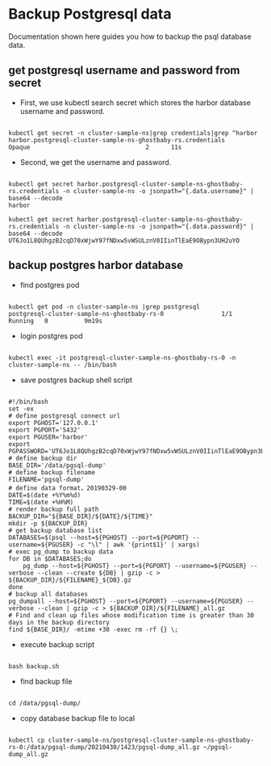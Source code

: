 # Backup Postgresql data

Documentation shown here guides you how to backup the psql database data.

## get postgresql username and password from secret

- First, we use kubectl search secret which stores the harbor database username and password.

```shell

kubectl get secret -n cluster-sample-ns|grep credentials|grep ^harbor
harbor.postgresql-cluster-sample-ns-ghostbaby-rs.credentials     Opaque                                2      11s

```

- Second, we get the username and password.

```shell

kubectl get secret harbor.postgresql-cluster-sample-ns-ghostbaby-rs.credentials -n cluster-sample-ns -o jsonpath="{.data.username}" | base64 --decode
harbor

kubectl get secret harbor.postgresql-cluster-sample-ns-ghostbaby-rs.credentials -n cluster-sample-ns -o jsonpath="{.data.password}" | base64 --decode
UT6Jo1L8QUhgzB2cqD70xWjwY97fNDxw5vWSULznV0IIinTlEaE9OBypn3UH2uYO

```

## backup postgres harbor database

- find postgres pod

```shell

kubectl get pod -n cluster-sample-ns |grep postgresql
postgresql-cluster-sample-ns-ghostbaby-rs-0                1/1     Running   0          9m19s

```

- login postgres pod

```shell

kubectl exec -it postgresql-cluster-sample-ns-ghostbaby-rs-0 -n cluster-sample-ns -- /bin/bash

```

- save postgres backup shell script

```shell

#!/bin/bash
set -ex
# define postgresql connect url
export PGHOST='127.0.0.1'
export PGPORT='5432'
export PGUSER='harbor'
export PGPASSWORD='UT6Jo1L8QUhgzB2cqD70xWjwY97fNDxw5vWSULznV0IIinTlEaE9OBypn3UH2uYO'
# define backup dir
BASE_DIR='/data/pgsql-dump'
# define backup filename
FILENAME='pgsql-dump'
# define data format，20190329-00
DATE=$(date +%Y%m%d)
TIME=$(date +%H%M)
# render backup full path
BACKUP_DIR="${BASE_DIR}/${DATE}/${TIME}"
mkdir -p ${BACKUP_DIR}
# get backup database list
DATABASES=$(psql --host=${PGHOST} --port=${PGPORT} --username=${PGUSER} -c "\l" | awk '{print$1}' | xargs)
# exec pg_dump to backup data
for DB in $DATABASES;do
    pg_dump --host=${PGHOST} --port=${PGPORT} --username=${PGUSER} --verbose --clean --create ${DB} | gzip -c > ${BACKUP_DIR}/${FILENAME}_${DB}.gz
done
# backup all databases
pg_dumpall --host=${PGHOST} --port=${PGPORT} --username=${PGUSER} --verbose --clean | gzip -c > ${BACKUP_DIR}/${FILENAME}_all.gz
# Find and clean up files whose modification time is greater than 30 days in the backup directory
find ${BASE_DIR}/ -mtime +30 -exec rm -rf {} \;

```

- execute backup script

```shell

bash backup.sh

```

- find backup file

```shell

cd /data/pgsql-dump/

```

- copy database backup file to local

```shell

kubectl cp cluster-sample-ns/postgresql-cluster-sample-ns-ghostbaby-rs-0:/data/pgsql-dump/20210430/1423/pgsql-dump_all.gz ~/pgsql-dump_all.gz

```
